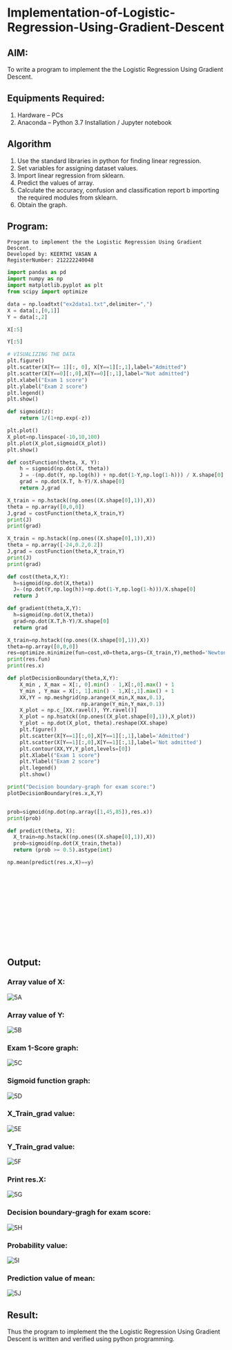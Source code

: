 # Implementation-of-Logistic-Regression-Using-Gradient-Descent

## AIM:
To write a program to implement the the Logistic Regression Using Gradient Descent.

## Equipments Required:
1. Hardware – PCs
2. Anaconda – Python 3.7 Installation / Jupyter notebook

## Algorithm

1. Use the standard libraries in python for finding linear regression.
2. Set variables for assigning dataset values.
3. Import linear regression from sklearn.
4. Predict the values of array.
5. Calculate the accuracy, confusion and classification report b importing the required modules from sklearn.
6. Obtain the graph.

## Program:

```
Program to implement the the Logistic Regression Using Gradient Descent.
Developed by: KEERTHI VASAN A
RegisterNumber: 212222240048
```
```py
import pandas as pd
import numpy as np
import matplotlib.pyplot as plt
from scipy import optimize

data = np.loadtxt("ex2data1.txt",delimiter=",")
X = data[:,[0,1]]
Y = data[:,2]

X[:5]

Y[:5]

# VISUALIZING THE DATA
plt.figure()
plt.scatter(X[Y== 1][:, 0], X[Y==1][:,1],label="Admitted")
plt.scatter(X[Y==0][:,0],X[Y==0][:,1],label="Not admitted")
plt.xlabel("Exam 1 score")
plt.ylabel("Exam 2 score")
plt.legend()
plt.show()

def sigmoid(z):
    return 1/(1+np.exp(-z))

plt.plot()
X_plot=np.linspace(-10,10,100)
plt.plot(X_plot,sigmoid(X_plot))
plt.show()

def costFunction(theta, X, Y):
    h = sigmoid(np.dot(X, theta))
    J = -(np.dot(Y, np.log(h)) + np.dot(1-Y,np.log(1-h))) / X.shape[0]
    grad = np.dot(X.T, h-Y)/X.shape[0]
    return J,grad

X_train = np.hstack((np.ones((X.shape[0],1)),X))
theta = np.array([0,0,0])
J,grad = costFunction(theta,X_train,Y)
print(J)
print(grad)

X_train = np.hstack((np.ones((X.shape[0],1)),X))
theta = np.array([-24,0.2,0.2])
J,grad = costFunction(theta,X_train,Y)
print(J)
print(grad)

def cost(theta,X,Y):
  h=sigmoid(np.dot(X,theta))
  J=-(np.dot(Y,np.log(h))+np.dot(1-Y,np.log(1-h)))/X.shape[0]
  return J

def gradient(theta,X,Y):
  h=sigmoid(np.dot(X,theta))
  grad=np.dot(X.T,h-Y)/X.shape[0]
  return grad

X_train=np.hstack((np.ones((X.shape[0],1)),X))
theta=np.array([0,0,0])
res=optimize.minimize(fun=cost,x0=theta,args=(X_train,Y),method='Newton-CG',jac=gradient)
print(res.fun)
print(res.x)

def plotDecisionBoundary(theta,X,Y):
    X_min , X_max = X[:, 0].min() - 1,X[:,0].max() + 1
    Y_min , Y_max = X[:, 1].min() - 1,X[:,1].max() + 1
    XX,YY = np.meshgrid(np.arange(X_min,X_max,0.1),
                        np.arange(Y_min,Y_max,0.1))
    X_plot = np.c_[XX.ravel(), YY.ravel()]
    X_plot = np.hsatck((np.ones((X_plot.shape[0],1)),X_plot))
    Y_plot = np.dot(X_plot, theta).reshape(XX.shape)
    plt.figure()
    plt.scatter(X[Y==1][:,0],X[Y==1][:,1],label='Admitted')
    plt.scatter(X[Y==1][:,0],X[Y==1][:,1],label='Not admitted')
    plt.contour(XX,YY,Y_plot,levels=[0])
    plt.Xlabel("Exam 1 score")
    plt.Ylabel("Exam 2 score")
    plt.legend()
    plt.show()

print("Decision boundary-graph for exam score:")
plotDecisionBoundary(res.x,X,Y)


prob=sigmoid(np.dot(np.array([1,45,85]),res.x))
print(prob)

def predict(theta, X):
  X_train=np.hstack((np.ones((X.shape[0],1)),X))
  prob=sigmoid(np.dot(X_train,theta))
  return (prob >= 0.5).astype(int)

np.mean(predict(res.x,X)==y)















```

## Output:

### Array value of X:

![5A](https://github.com/Keerthi-Vasan-Adhithan/-Implementation-of-Logistic-Regression-Using-Gradient-Descent/assets/107488929/f576e925-409a-440d-801e-e49eb965a3a6)


### Array value of Y:

![5B](https://github.com/Keerthi-Vasan-Adhithan/-Implementation-of-Logistic-Regression-Using-Gradient-Descent/assets/107488929/694630b3-eaf8-4e5c-a147-2ec0f93d71a4)


### Exam 1-Score graph:

![5C](https://github.com/Keerthi-Vasan-Adhithan/-Implementation-of-Logistic-Regression-Using-Gradient-Descent/assets/107488929/a50d5815-66b2-4dc3-a628-caef7b80f95b)


### Sigmoid function graph:

![5D](https://github.com/Keerthi-Vasan-Adhithan/-Implementation-of-Logistic-Regression-Using-Gradient-Descent/assets/107488929/4b08d969-9d90-49de-ad83-87c14e93b84e)


### X_Train_grad value:

![5E](https://github.com/Keerthi-Vasan-Adhithan/-Implementation-of-Logistic-Regression-Using-Gradient-Descent/assets/107488929/19f599d8-4275-48a1-ad8d-bc937d82846c)


### Y_Train_grad value:

![5F](https://github.com/Keerthi-Vasan-Adhithan/-Implementation-of-Logistic-Regression-Using-Gradient-Descent/assets/107488929/76a35d68-9be9-43a3-9bf8-d5a4dd8e40ad)


### Print res.X:

![5G](https://github.com/Keerthi-Vasan-Adhithan/-Implementation-of-Logistic-Regression-Using-Gradient-Descent/assets/107488929/d1b7969a-0612-4e3f-bdd3-29b0143513d6)


### Decision boundary-gragh for exam score:

![5H](https://github.com/Keerthi-Vasan-Adhithan/-Implementation-of-Logistic-Regression-Using-Gradient-Descent/assets/107488929/a0ca62ac-a0b0-4153-b30e-9d9418879652)


### Probability value:

![5I](https://github.com/Keerthi-Vasan-Adhithan/-Implementation-of-Logistic-Regression-Using-Gradient-Descent/assets/107488929/4e9a65ee-5fc5-4225-b90b-733188e94c5b)


### Prediction value of mean:

![5J](https://github.com/Keerthi-Vasan-Adhithan/-Implementation-of-Logistic-Regression-Using-Gradient-Descent/assets/107488929/05dca3c9-3ed9-4420-a1f0-e3e32dfbfd98)


## Result:

Thus the program to implement the the Logistic Regression Using Gradient Descent is written and verified using python programming.
